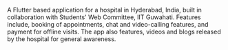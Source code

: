 A Flutter based application for a hospital in Hyderabad, India, built in collaboration with Students' Web Committee, IIT Guwahati. Features include, booking of appointments, chat and video-calling features, and payment for offline visits. The app also features, videos and blogs released by the hospital for general awareness.
